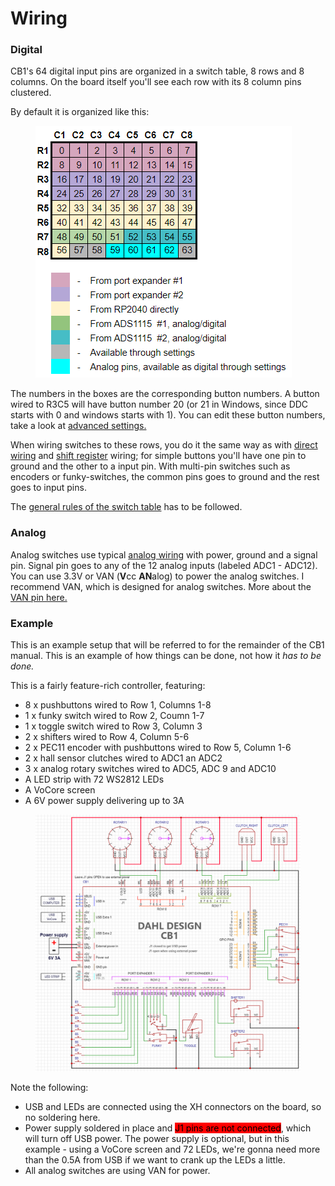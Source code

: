 # Wiring

### Digital

CB1's 64 digital input pins are organized in a switch table, 8 rows and 8 columns. On the board itself you'll see each row with its 8 column pins clustered.&#x20;

By default it is organized like this:&#x20;

<figure><img src="../.gitbook/assets/image (68).png" alt=""><figcaption></figcaption></figure>

The numbers in the boxes are the corresponding button numbers. A button wired to R3C5 will have button number 20 (or 21 in Windows, since DDC starts with 0 and windows starts with 1). You can edit these button numbers, take a look at [advanced settings.](code/essentials.md#advanced-settings)

When wiring switches to these rows, you do it the same way as with [direct wiring](../2.-wiring/switch-inputs/non-matrix-wiring.md) and [shift register](../2.-wiring/switch-inputs/shift-registers.md#input-pins) wiring; for simple buttons you'll have one pin to ground and the other to a input pin. With multi-pin switches such as encoders or funky-switches, the common pins goes to ground and the rest goes to input pins.&#x20;

The [general rules of the switch table](../1.-project-planning/switch-inputs/matrix.md) has to be followed.&#x20;

### Analog

Analog switches use typical [analog wiring](../2.-wiring/analog/analog-wiring.md) with power, ground and a signal pin. Signal pin goes to any of the 12 analog inputs (labeled ADC1 - ADC12). You can use 3.3V or VAN (**V**cc **AN**alog) to power the analog switches. I recommend VAN, which is designed for analog switches. More about the [VAN pin here.](circuit.md#van-vcc-analog-and-voltage-drop)

### Example

This is an example setup that will be referred to for the remainder of the CB1 manual. This is an example of how things can be done, not how it _has to be done._

This is a fairly feature-rich controller, featuring:

* 8 x pushbuttons wired to Row 1, Columns 1-8
* 1 x funky switch wired to Row 2, Coumn 1-7
* 1 x toggle switch wired to Row 3, Column 3
* 2 x shifters wired to Row 4, Column 5-6
* 2 x PEC11 encoder with pushbuttons wired to Row 5, Column 1-6
* 2 x hall sensor clutches wired to ADC1 an ADC2
* 3 x analog rotary switches wired to ADC5, ADC 9 and ADC10
* A LED strip with 72 WS2812 LEDs&#x20;
* A VoCore screen
* A 6V power supply delivering up to 3A

<figure><img src="../.gitbook/assets/image (76).png" alt=""><figcaption></figcaption></figure>

Note the following:

* USB and LEDs are connected using the XH connectors on the board, so no soldering here.
* Power supply soldered in place and <mark style="background-color:red;">J1 pins are not connected</mark>, which will turn off USB power. The power supply is optional, but in this example - using a VoCore screen and 72 LEDs, we're gonna need more than the 0.5A from USB if we want to crank up the LEDs a little.&#x20;
* All analog switches are using VAN for power.
